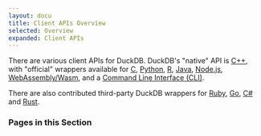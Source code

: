 ```yaml
---
layout: docu
title: Client APIs Overview
selected: Overview
expanded: Client APIs
---
```


There are various client APIs for DuckDB. DuckDB's "native" API is [C++](cpp), with "official" wrappers available for [C](c/overview), [Python](python), [R](r), [Java](java), [Node.js](nodejs), [WebAssembly/Wasm](wasm), and a [Command Line Interface (CLI)](cli).

There are also contributed third-party DuckDB wrappers for [Ruby](https://github.com/suketa/ruby-duckdb), [Go](https://github.com/marcboeker/go-duckdb), [C#](https://github.com/Giorgi/DuckDB.NET) and [Rust](https://github.com/wangfenjin/duckdb-rs).

### Pages in this Section
